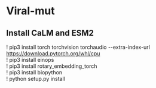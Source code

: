 # Viral-mut

## Install CaLM and ESM2
! pip3 install torch torchvision torchaudio --extra-index-url https://download.pytorch.org/whl/cpu \
! pip3 install einops \
! pip3 install rotary_embedding_torch \
! pip3 install biopython \
! python setup.py install 